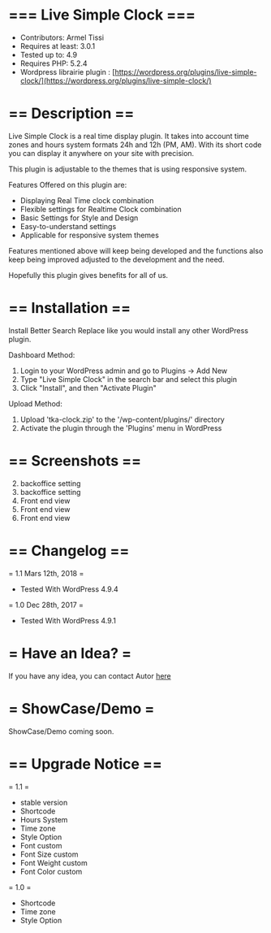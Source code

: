 # === Live Simple Clock ===
* Contributors: Armel Tissi
* Requires at least: 3.0.1
* Tested up to: 4.9
* Requires PHP: 5.2.4
* Wordpress librairie plugin : [https://wordpress.org/plugins/live-simple-clock/](https://wordpress.org/plugins/live-simple-clock/)
# == Description ==

Live Simple Clock is a real time display plugin. It takes into account time zones and hours system formats 24h and 12h (PM, AM). With its short code you can display it anywhere on your site with precision.

This plugin is adjustable to the themes that is using responsive system.

Features Offered on this plugin are:

* Displaying Real Time clock combination
* Flexible settings  for Realtime Clock combination
* Basic Settings for Style and Design
* Easy-to-understand settings 
* Applicable for responsive system themes 

Features mentioned above will keep being developed and the functions also keep being improved adjusted to the development and the need.

Hopefully this plugin gives benefits for all of us.

# == Installation ==

Install Better Search Replace like you would install any other WordPress plugin.

Dashboard Method:

1. Login to your WordPress admin and go to Plugins -> Add New
2. Type "Live Simple Clock" in the search bar and select this plugin
3. Click "Install", and then "Activate Plugin"


Upload Method:

1. Upload 'tka-clock.zip' to the '/wp-content/plugins/' directory
2. Activate the plugin through the 'Plugins' menu in WordPress


# == Screenshots ==

2. backoffice setting
3. backoffice setting
4. Front end view
5. Front end view
6. Front end view

# == Changelog ==

= 1.1 Mars 12th, 2018 =
* Tested With WordPress 4.9.4

= 1.0 Dec 28th, 2017 =
* Tested With WordPress 4.9.1



# = Have an Idea?  =
If you have any idea, you can contact Autor [here](https://plus.google.com/113614768986509116921)

# = ShowCase/Demo =

ShowCase/Demo coming soon.

# == Upgrade Notice ==

= 1.1 =
* stable version
* Shortcode
* Hours System
* Time zone
* Style Option
* Font custom
* Font Size custom
* Font Weight custom
* Font Color custom

= 1.0 =
* Shortcode
* Time zone
* Style Option
